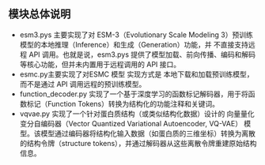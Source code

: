 ## 模块总体说明
- esm3.pys 主要实现了对 ESM-3（Evolutionary Scale Modeling 3）预训练模型的本地推理（Inference）和生成（Generation）功能，并 不直接支持远程 API 调用。也就是说，esm3.pys 提供了模型加载、前向传播、编码和解码等核心功能，但并未内置用于远程调用的 API 接口。  
- esmc.py主要实现了对ESMC 模型 实现方式是 本地下载和加载预训练模型，而不是通过 API 调用远程的预训练模型。  
- function_decoder.py 实现了一个基于深度学习的函数标记解码器，用于将函数标记（Function Tokens）转换为结构化的功能注释和关键词。
- vqvae.py 实现了一个针对蛋白质结构（或类似结构化数据）设计的 向量量化变分自编码器（Vector Quantized Variational Autoencoder, VQ-VAE） 模型。该模型通过编码器将结构化输入数据（如蛋白质的三维坐标）转换为离散的结构令牌（structure tokens），并通过解码器从这些离散令牌重建原始结构信息。  
